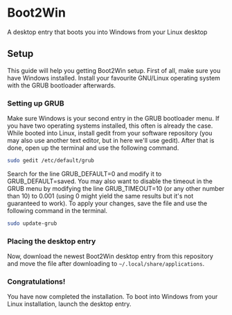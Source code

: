 # Boot2Win
A desktop entry that boots you into Windows from your Linux desktop

## Setup
This guide will help you getting Boot2Win setup. First of all, make sure you have Windows installed. Install your favourite GNU/Linux operating system with the GRUB bootloader afterwards.

### Setting up GRUB
Make sure Windows is your second entry in the GRUB bootloader menu. If you have two operating systems installed, this often is already the case. While booted into Linux, install gedit from your software repository (you may also use another text editor, but in here we'll use gedit). After that is done, open up the terminal and use the following command.

```bash
sudo gedit /etc/default/grub
```

Search for the line GRUB_DEFAULT=0 and modify it to GRUB_DEFAULT=saved. You may also want to disable the timeout in the GRUB menu by modifying the line GRUB_TIMEOUT=10 (or any other number than 10) to 0.001 (using 0 might yield the same results but it's not guaranteed to work). To apply your changes, save the file and use the following command in the terminal. 

```bash
sudo update-grub
```

### Placing the desktop entry

Now, download the newest Boot2Win desktop entry from this repository and move the file after downloading to ``~/.local/share/applications``.

### Congratulations!
You have now completed the installation. To boot into Windows from your Linux installation, launch the desktop entry.
